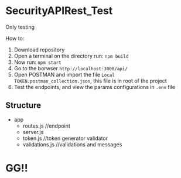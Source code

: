 # SecurityAPIRest_Test
Only testing

How to:
1. Download repository
2. Open a terminal on the directory run: `npm build`
3. Now run: `npm start`
4. Go to the borwser `http://localhost:3000/api/`
5. Open POSTMAN and import the file `Local TOKEN.postman_collection.json`, this file is in root of the project
6. Test the endpoints, and view the params configurations in `.env` file

## Structure
- app
	- routes.js //endpoint
	- server.js 
	- token.js //token generator validator
	- validations.js //validations and messages

# GG!!